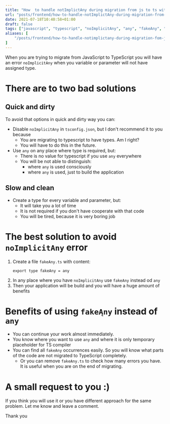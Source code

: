 ```yaml
---
title: "How  to handle notImplictAny during migration from js to ts without time wasting"
url: "posts/frontend/how-to-handle-notImplictAny-during-migration-from-js-to-ts"
date: 2021-07-18T10:40:58+01:00
draft: false
tags: ["javascript", "typescript", "noImplicitAny", "any", "fakeAny", "ongoing refactor"]
aliases: [
    "/posts/frontend/how-to-handle-notimplictany-during-migration-fom-js-to-ts/"
]
---
```


When you are trying to migrate from JavaScript to TypeScript you will have an error `noImplicitAny` when you variable or parameter will not have assigned type. 

# There are to two bad solutions
## Quick and dirty

To avoid that options in quick and dirty way you can:
- Disable `noImplicitAny` in `tsconfig.json`, but I don't recommend it to you because
  - You are migrating to typescript to have types. Am I right?
  - You will have to do this in the future.
- Use `any` on any place where type is required, but:
  - There is no value for typescript if you use `any` everywhere
  - You will be not able to distinguish:
    - where `any` is used consciously 
    - where `any` is used, just to build the application

## Slow and clean

- Create a type for every variable and parameter, but:
  - It will take you a lot of time
  - It is not required if you don't have cooperate with that code
  - You will be tired, because it is very boring job

# The best solution to avoid  `noImplicitAny` error
1. Create a file `fakeAny.ts` with content:
    ```
    export type fakeAny = any
    ```
2. In any place where you have  `noImplicitAny` use `fakeAny` instead od `any`
3. Then your application will be build and you will have a huge amount of benefits

# Benefits of using `fakeĄny` instead of `any`
- You can continue your work almost immediately.  
- You know where you want to use `any` and where it is only temporary placeholder for TS compiler
- You can find all `fakeAny` occurrences easily. So you will know what parts of the code are not migrated to TypeScript completely.
  - Or you can remove `fakeAny.ts` to check how many errors you have. It is useful when you are on the end of migrating.


# A small request to you :)
If you think you will use it or you have different approach for the same problem. Let me know and leave a comment. 

Thank you

